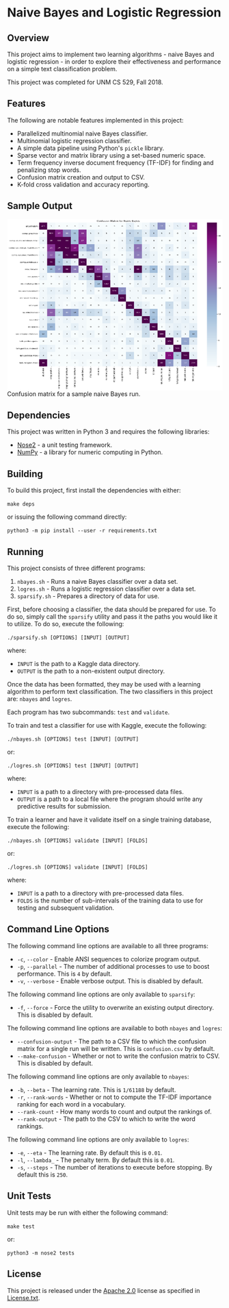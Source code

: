 Naive Bayes and Logistic Regression
=========================

Overview
--------
This project aims to implement two learning algorithms - naive Bayes and
logistic regression - in order to explore their effectiveness and performance on
a simple text classification problem.

This project was completed for UNM CS 529, Fall 2018.

Features
--------
The following are notable features implemented in this project:

 * Parallelized multinomial naive Bayes classifier.
 * Multinomial logistic regression classifier.
 * A simple data pipeline using Python's `pickle` library.
 * Sparse vector and matrix library using a set-based numeric space.
 * Term frequency inverse document frequency (TF-IDF) for finding and penalizing
   stop words.
 * Confusion matrix creation and output to CSV.
 * K-fold cross validation and accuracy reporting.

Sample Output
-------------
<a href="url"><img src="https://github.com/wbknez/word-categorization/blob/master/images/bayes_ccfm.png" align="left" height="400" width="600" ></a><br />
Confusion matrix for a sample naive Bayes run.
<br />

Dependencies
------------
This project was written in Python 3 and requires the following libraries:

 * [Nose2](https://github.com/nose-devs/nose2) - a unit testing framework.
 * [NumPy](http://www.numpy.org/) - a library for numeric computing in Python.

Building
--------
To build this project, first install the dependencies with either:

```make deps```

or issuing the following command directly:

````python3 -m pip install --user -r requirements.txt````

Running
-------
This project consists of three different programs:
  1. `nbayes.sh` - Runs a naive Bayes classifier over a data set.
  2. `logres.sh` - Runs a logistic regression classifier over a data set.
  3. `sparsify.sh` - Prepares a directory of data for use.

First, before choosing a classifier, the data should be prepared for use.  To do
so, simply call the `sparsify` utility and pass it the paths you would like it
to utilize.  To do so, execute the following:

```./sparsify.sh [OPTIONS] [INPUT] [OUTPUT]```

where:

 * `INPUT` is the path to a Kaggle data directory.
 * `OUTPUT` is the path to a non-existent output directory.

Once the data has been formatted, they may be used with a learning algorithm to
perform text classification.  The two classifiers in this project are: `nbayes`
and `logres`.

Each program has two subcommands: `test` and `validate`.

To train and test a classifier for use with Kaggle, execute the following:

```./nbayes.sh [OPTIONS] test [INPUT] [OUTPUT]```

or:

```./logres.sh [OPTIONS] test [INPUT] [OUTPUT]```

where:

 * `INPUT` is a path to a directory with pre-processed data files.
 * `OUTPUT` is a path to a local file where the program should write any 
 predictive results for submission.

To train a learner and have it validate itself on a single training database,
 execute the following:
 
 ```./nbayes.sh [OPTIONS] validate [INPUT] [FOLDS]```
 
 or:

 ```./logres.sh [OPTIONS] validate [INPUT] [FOLDS]```

where:

 * `INPUT` is a path to a directory with pre-processed data files.
 * `FOLDS` is the number of sub-intervals of the training data to use for
   testing and subsequent validation.

Command Line Options
--------------------
The following command line options are available to all three programs:

 * `-c`, `--color` - Enable ANSI sequences to colorize program output.
 * `-p`, `--parallel` - The number of additional processes to use to boost
   performance.  This is `4` by default.
 * `-v`, `--verbose` - Enable verbose output.  This is disabled by default.

The following command line options are only available to `sparsify`:

 * `-f`, `--force` - Force the utility to overwrite an existing output
   directory.  This is disabled by default.

The following command line options are available to both `nbayes` and `logres`:
 * `--confusion-output` - The path to a CSV file to which the confusion matrix
   for a single run will be written.  This is `confusion.csv` by default.
 * `--make-confusion` - Whether or not to write the confusion matrix to CSV.
   This is disabled by default.

The following command line options are only available to `nbayes`:
 * `-b`, `--beta` - The learning rate.  This is `1/61188` by default.
 * `-r`, `--rank-words` - Whether or not to compute the TF-IDF importance
   ranking for each word in a vocabulary.
 * `--rank-count` - How many words to count and output the rankings of.
 * `--rank-output` - The path to the CSV to which to write the word rankings.

The following command line options are only available to `logres`:
 * `-e`, `--eta` - The learning rate.  By default this is `0.01`.
 * `-l`, `--lambda_` - The penalty term.  By default this is `0.01`.
 * `-s`, `--steps` - The number of iterations to execute before stopping.  By
   default this is `250`.

Unit Tests
----------
Unit tests may be run with either the following command:

```make test```

or:

```python3 -m nose2 tests```

License
-------
This project is released under the 
[Apache 2.0](https://www.apache.org/licenses/LICENSE-2.0) license as 
specified in [License.txt](License.txt).
